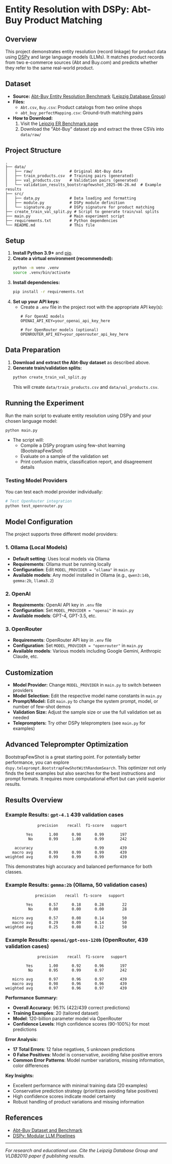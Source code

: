 # Entity Resolution with DSPy: Abt-Buy Product Matching

## Overview
This project demonstrates entity resolution (record linkage) for product data using [DSPy](https://github.com/stanfordnlp/dspy) and large language models (LLMs). It matches product records from two e-commerce sources (Abt and Buy.com) and predicts whether they refer to the same real-world product.

## Dataset
- **Source:** [Abt-Buy Entity Resolution Benchmark](https://dbs.uni-leipzig.de/research/projects/benchmark-datasets-for-entity-resolution#:~:text=Used%20in-,Abt%2DBuy,-E%2Dcommerce) ([Leipzig Database Group](https://dbs.uni-leipzig.de/))
- **Files:**
  - `Abt.csv`, `Buy.csv`: Product catalogs from two online shops
  - `abt_buy_perfectMapping.csv`: Ground-truth matching pairs
- **How to Download:**
  1. Visit the [Leipzig ER Benchmark page](https://dbs.uni-leipzig.de/research/projects/benchmark-datasets-for-entity-resolution#:~:text=Used%20in-,Abt%2DBuy,-E%2Dcommerce)
  2. Download the "Abt-Buy" dataset zip and extract the three CSVs into `data/raw/`

## Project Structure
```
.
├── data/
│   ├── raw/                # Original Abt-Buy data
│   ├── train_products.csv  # Training pairs (generated)
│   ├── val_products.csv    # Validation pairs (generated)
│   └── validation_results_bootstrapfewshot_2025-06-26.md  # Example results
├── src/
│   ├── data.py             # Data loading and formatting
│   ├── module.py           # DSPy module definition
│   └── signature.py        # DSPy signature for product matching
├── create_train_val_split.py # Script to generate train/val splits
├── main.py                 # Main experiment script
├── requirements.txt        # Python dependencies
└── README.md               # This file
```

## Setup
1. **Install Python 3.9+** and [pip](https://pip.pypa.io/en/stable/).
2. **Create a virtual environment (recommended):**
   ```bash
   python -m venv .venv
   source .venv/bin/activate
   ```
3. **Install dependencies:**
   ```bash
   pip install -r requirements.txt
   ```
4. **Set up your API keys:**
   - Create a `.env` file in the project root with the appropriate API key(s):
     ```
     # For OpenAI models
     OPENAI_API_KEY=your_openai_api_key_here
     
     # For OpenRouter models (optional)
     OPENROUTER_API_KEY=your_openrouter_api_key_here
     ```

## Data Preparation
1. **Download and extract the Abt-Buy dataset** as described above.
2. **Generate train/validation splits:**
   ```bash
   python create_train_val_split.py
   ```
   This will create `data/train_products.csv` and `data/val_products.csv`.

## Running the Experiment
Run the main script to evaluate entity resolution using DSPy and your chosen language model:
```bash
python main.py
```
- The script will:
  - Compile a DSPy program using few-shot learning (BootstrapFewShot)
  - Evaluate on a sample of the validation set
  - Print confusion matrix, classification report, and disagreement details

### Testing Model Providers
You can test each model provider individually:

```bash
# Test OpenRouter integration
python test_openrouter.py
```

## Model Configuration
The project supports three different model providers:

### 1. **Ollama (Local Models)**
- **Default setting**: Uses local models via Ollama
- **Requirements**: Ollama must be running locally
- **Configuration**: Edit `MODEL_PROVIDER = "ollama"` in `main.py`
- **Available models**: Any model installed in Ollama (e.g., `qwen3:14b`, `gemma:2b`, `llama3.2`)

### 2. **OpenAI**
- **Requirements**: OpenAI API key in `.env` file
- **Configuration**: Set `MODEL_PROVIDER = "openai"` in `main.py`
- **Available models**: GPT-4, GPT-3.5, etc.

### 3. **OpenRouter**
- **Requirements**: OpenRouter API key in `.env` file
- **Configuration**: Set `MODEL_PROVIDER = "openrouter"` in `main.py`
- **Available models**: Various models including Google Gemini, Anthropic Claude, etc.

## Customization
- **Model Provider:** Change `MODEL_PROVIDER` in `main.py` to switch between providers
- **Model Selection:** Edit the respective model name constants in `main.py`
- **Prompt/Model:** Edit `main.py` to change the system prompt, model, or number of few-shot demos
- **Validation Size:** Adjust the sample size or use the full validation set as needed
- **Teleprompters:** Try other DSPy teleprompters (see `main.py` for examples)

## Advanced Teleprompter Optimization

BootstrapFewShot is a great starting point. For potentially better performance, you can explore `dspy.teleprompt.BootstrapFewShotWithRandomSearch`. This optimizer not only finds the best examples but also searches for the best instructions and prompt formats. It requires more computational effort but can yield superior results.

## Results Overview

### Example Results: `gpt-4.1` 439 validation cases

```
              precision    recall  f1-score   support

         Yes       1.00      0.98      0.99       197
          No       0.99      1.00      0.99       242

    accuracy                           0.99       439
   macro avg       0.99      0.99      0.99       439
weighted avg       0.99      0.99      0.99       439
```

This demonstrates high accuracy and balanced performance for both classes.

### Example Results: `gemma:2b` (Ollama, 50 validation cases)

```
             precision    recall  f1-score   support

         Yes       0.57      0.18      0.28        22
          No       0.00      0.00      0.00        28

   micro avg       0.57      0.08      0.14        50
   macro avg       0.29      0.09      0.14        50
weighted avg       0.25      0.08      0.12        50
```

### Example Results: `openai/gpt-oss-120b` (OpenRouter, 439 validation cases)

```
              precision    recall  f1-score   support

         Yes       1.00      0.92      0.96       197
          No       0.95      0.99      0.97       242

   micro avg       0.97      0.96      0.97       439
   macro avg       0.98      0.96      0.96       439
weighted avg       0.97      0.96      0.97       439
```

**Performance Summary:**
- **Overall Accuracy**: 96.1% (422/439 correct predictions)
- **Training Examples**: 20 (tailored dataset)
- **Model**: 120-billion parameter model via OpenRouter
- **Confidence Levels**: High confidence scores (90-100%) for most predictions

**Error Analysis:**
- **17 Total Errors**: 12 false negatives, 5 unknown predictions
- **0 False Positives**: Model is conservative, avoiding false positive errors
- **Common Error Patterns**: Model number variations, missing information, color differences

**Key Insights:**
- Excellent performance with minimal training data (20 examples)
- Conservative prediction strategy (prioritizes avoiding false positives)
- High confidence scores indicate model certainty
- Robust handling of product variations and missing information

## References
- [Abt-Buy Dataset and Benchmark](https://dbs.uni-leipzig.de/research/projects/benchmark-datasets-for-entity-resolution#:~:text=Used%20in-,Abt%2DBuy,-E%2Dcommerce)
- [DSPy: Modular LLM Pipelines](https://github.com/stanfordnlp/dspy)

---
*For research and educational use. Cite the Leipzig Database Group and VLDB2010 paper if publishing results.* 